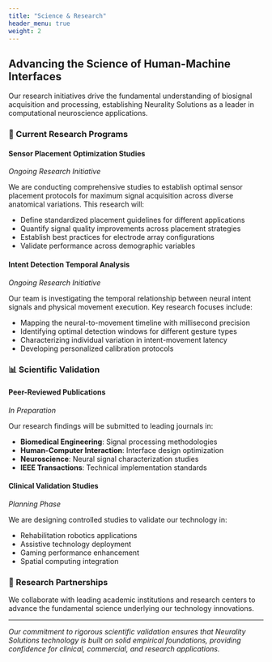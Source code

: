 ```yaml
---
title: "Science & Research"
header_menu: true  
weight: 2
---
```


## Advancing the Science of Human-Machine Interfaces

Our research initiatives drive the fundamental understanding of biosignal acquisition and processing, establishing Neurality Solutions as a leader in computational neuroscience applications.

### 🧪 Current Research Programs

#### Sensor Placement Optimization Studies
*Ongoing Research Initiative*

We are conducting comprehensive studies to establish optimal sensor placement protocols for maximum signal acquisition across diverse anatomical variations. This research will:

- Define standardized placement guidelines for different applications
- Quantify signal quality improvements across placement strategies  
- Establish best practices for electrode array configurations
- Validate performance across demographic variables

#### Intent Detection Temporal Analysis
*Ongoing Research Initiative*

Our team is investigating the temporal relationship between neural intent signals and physical movement execution. Key research focuses include:

- Mapping the neural-to-movement timeline with millisecond precision
- Identifying optimal detection windows for different gesture types
- Characterizing individual variation in intent-movement latency
- Developing personalized calibration protocols

### 📊 Scientific Validation

#### Peer-Reviewed Publications
*In Preparation*

Our research findings will be submitted to leading journals in:
- **Biomedical Engineering**: Signal processing methodologies
- **Human-Computer Interaction**: Interface design optimization  
- **Neuroscience**: Neural signal characterization studies
- **IEEE Transactions**: Technical implementation standards

#### Clinical Validation Studies
*Planning Phase*

We are designing controlled studies to validate our technology in:
- Rehabilitation robotics applications
- Assistive technology deployment
- Gaming performance enhancement
- Spatial computing integration

### 🔬 Research Partnerships

We collaborate with leading academic institutions and research centers to advance the fundamental science underlying our technology innovations.

---

*Our commitment to rigorous scientific validation ensures that Neurality Solutions technology is built on solid empirical foundations, providing confidence for clinical, commercial, and research applications.* 